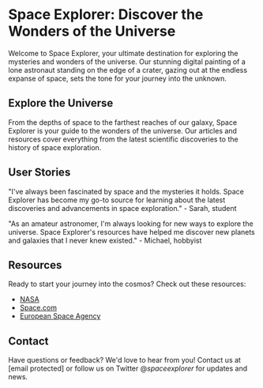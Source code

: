 <!--font:Inter-->

# Space Explorer: Discover the Wonders of the Universe

Welcome to Space Explorer, your ultimate destination for exploring the mysteries and wonders of the universe. Our stunning digital painting of a lone astronaut standing on the edge of a crater, gazing out at the endless expanse of space, sets the tone for your journey into the unknown.

## Explore the Universe

From the depths of space to the farthest reaches of our galaxy, Space Explorer is your guide to the wonders of the universe. Our articles and resources cover everything from the latest scientific discoveries to the history of space exploration.

## User Stories

"I've always been fascinated by space and the mysteries it holds. Space Explorer has become my go-to source for learning about the latest discoveries and advancements in space exploration." - Sarah, student

"As an amateur astronomer, I'm always looking for new ways to explore the universe. Space Explorer's resources have helped me discover new planets and galaxies that I never knew existed." - Michael, hobbyist

## Resources

Ready to start your journey into the cosmos? Check out these resources:

- [NASA](#)
- [Space.com](#)
- [European Space Agency](#)

## Contact

Have questions or feedback? We'd love to hear from you! Contact us at [email protected] or follow us on Twitter @_spaceexplorer_ for updates and news.

<!--

Write me content for website with wallpaper which alt text is:

"A digital painting of a lone astronaut standing on the edge of a crater, gazing out at the endless expanse of space."

The name/title of the page should not be 1:1 copy of the alt text but rather a real content of the website which is using this wallpaper.

- Use markdown format 
- Start with heading
- Heading should be short and concise
- The content should look like a real website 
- The website should not be about the wallpaper, wallpaper is just a related background
- Heading should be contain work "wallpaper" or "background"
- Include real sections like references, contact, user stories, etc. use things relevant to the page purpose.
- Feel free to use structure like headings, bullets, numbering, blockquotes, paragraphs, horizontal lines, etc.
- You can use formatting like bold or _italic_
- You can include UTF-8 emojis
- Links should be only #hash anchors (and you can refer to the document itself)
- Do not include images


---


# Space Explorer Wallpaper for Your Desktop Background

Looking for a stunning desktop wallpaper that will transport you to the vastness of space? Look no further than our Space Explorer Wallpaper! This digital painting features a lone astronaut standing on the edge of a crater, gazing out at the endless expanse of space. With its vibrant colors and breathtaking details, this wallpaper is sure to inspire your next adventure.

## Features

- High-quality digital painting
- Perfect for desktop backgrounds
- Available in multiple resolutions
- Free to download and use

## User Stories

"I've always been fascinated by space exploration, and this wallpaper captures that sense of wonder perfectly. Every time I open my laptop, I feel like I'm embarking on a new adventure." - Maria, student

"I work in a high-stress job, and sometimes I need a little reminder to take a step back and appreciate the beauty of the universe. This wallpaper helps me do just that." - John, accountant

## References

Want to learn more about space exploration? Check out these resources:

- [NASA](#)
- [SpaceX](#)
- [European Space Agency](#)

## Contact

Have questions or feedback? We'd love to hear from you! Contact us at [email protected] or follow us on Twitter @_spaceexplorer_ for updates and news.


---


Heading should not include word "wallpaper". The website should not be about the wallpaper itself, wallpaper is just a related background, rewrite whole content.


---


# Space Explorer: Discover the Wonders of the Universe

Welcome to Space Explorer, your ultimate destination for exploring the mysteries and wonders of the universe. Our stunning digital painting of a lone astronaut standing on the edge of a crater, gazing out at the endless expanse of space, sets the tone for your journey into the unknown.

## Explore the Universe

From the depths of space to the farthest reaches of our galaxy, Space Explorer is your guide to the wonders of the universe. Our articles and resources cover everything from the latest scientific discoveries to the history of space exploration.

## User Stories

"I've always been fascinated by space and the mysteries it holds. Space Explorer has become my go-to source for learning about the latest discoveries and advancements in space exploration." - Sarah, student

"As an amateur astronomer, I'm always looking for new ways to explore the universe. Space Explorer's resources have helped me discover new planets and galaxies that I never knew existed." - Michael, hobbyist

## Resources

Ready to start your journey into the cosmos? Check out these resources:

- [NASA](#)
- [Space.com](#)
- [European Space Agency](#)

## Contact

Have questions or feedback? We'd love to hear from you! Contact us at [email protected] or follow us on Twitter @_spaceexplorer_ for updates and news.

-->
